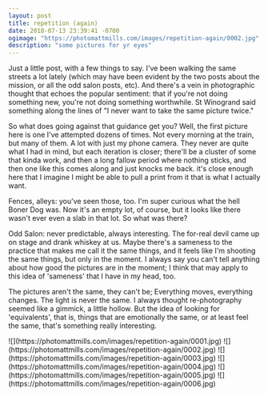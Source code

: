 ```yaml
---
layout: post
title: repetition (again)
date: 2018-07-13 23:39:41 -0700
ogimage: "https://photomattmills.com/images/repetition-again/0002.jpg"
description: "some pictures for yr eyes"
---
```


Just a little post, with a few things to say. I've been walking the same streets a lot lately (which may have been evident by the two posts about the mission, or all the odd salon posts, etc). And there's a vein in photographic thought that echoes the popular sentiment: that if you're not doing something new, you're not doing something worthwhile. St Winogrand said something along the lines of "I never want to take the same picture twice."

So what does going against that guidance get you? Well, the first picture here is one I've attempted dozens of times. Not every morning at the train, but many of them. A lot with just my phone camera. They never are quite what I had in mind, but each iteration is closer; there'll be a cluster of some that kinda work, and then a long fallow period where nothing sticks, and then one like this comes along and just knocks me back. it's close enough here that I imagine I might be able to pull a print from it that is what I actually want. 

Fences, alleys: you've seen those, too. I'm super curious what the hell Boner Dog was. Now it's an empty lot, of course, but it looks like there wasn't ever even a slab in that lot. So what was there?

Odd Salon: never predictable, always interesting. The for-real devil came up on stage and drank whiskey at us. Maybe there's a sameness to the practice that makes me call it the same things, and it feels like I'm shooting the same things, but only in the moment. I always say you can't tell anything about how good the pictures are in the moment; I think that may apply to this idea of 'sameness' that I have in my head, too.

The pictures aren't the same, they can't be; Everything moves, everything changes. The light is never the same. I always thought re-photography seemed like a gimmick, a little hollow. But the idea of looking for 'equivalents', that is, things that are emotionally the same, or at least feel the same, that's something really interesting. 

<span style="display:block;" class="center">
  ![](https://photomattmills.com/images/repetition-again/0001.jpg)
<span class="caption"></span>
![](https://photomattmills.com/images/repetition-again/0002.jpg)
<span class="caption"></span>
![](https://photomattmills.com/images/repetition-again/0003.jpg)
<span class="caption"></span>
![](https://photomattmills.com/images/repetition-again/0004.jpg)
<span class="caption"></span>
![](https://photomattmills.com/images/repetition-again/0005.jpg)
<span class="caption"></span>
![](https://photomattmills.com/images/repetition-again/0006.jpg)
<span class="caption"></span>
</span>
